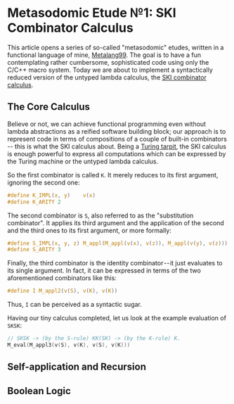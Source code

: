 # Metasodomic Etude №1: SKI Combinator Calculus

This article opens a series of so-called "metasodomic" etudes, written in a functional language of mine, [Metalang99]. The goal is to have a fun contemplating rather cumbersome, sophisticated code using only the C/C++ macro system. Today we are about to implement a syntactically reduced version of the untyped lambda calculus, the [SKI combinator calculus].

[Metalang99]: https://github.com/Hirrolot/metalang99
[SKI combinator calculus]: https://en.wikipedia.org/wiki/SKI_combinator_calculus

## The Core Calculus

Believe or not, we can achieve functional programming even without lambda abstractions as a reified software building block; our approach is to represent code in terms of compositions of a couple of built-in combinators -- this is what the SKI calculus about. Being a [Turing tarpit], the SKI calculus is enough powerful to express all computations which can be expressed by the Turing machine or the untyped lambda calculus.

[Turing tarpit]: https://en.wikipedia.org/wiki/Turing_tarpit

So the first combinator is called `K`. It merely reduces to its first argument, ignoring the second one:

```c
#define K_IMPL(x, y)    v(x)
#define K_ARITY 2
```

The second combinator is `S`, also referred to as the "substitution combinator". It applies its third argument and the application of the second and the third ones to its first argument, or more formally:

```c
#define S_IMPL(x, y, z) M_appl(M_appl(v(x), v(z)), M_appl(v(y), v(z)))
#define S_ARITY 3
```

Finally, the third combinator is the identity combinator -- it just evaluates to its single argument. In fact, it can be expressed in terms of the two aforementioned combinators like this:

```c
#define I M_appl2(v(S), v(K), v(K))
```

Thus, `I` can be perceived as a syntactic sugar.

Having our tiny calculus completed, let us look at the example evaluation of `SKSK`:

```c
// SKSK -> (by the S-rule) KK(SK) -> (by the K-rule) K.
M_eval(M_appl3(v(S), v(K), v(S), v(K)))
```

## Self-application and Recursion

## Boolean Logic
